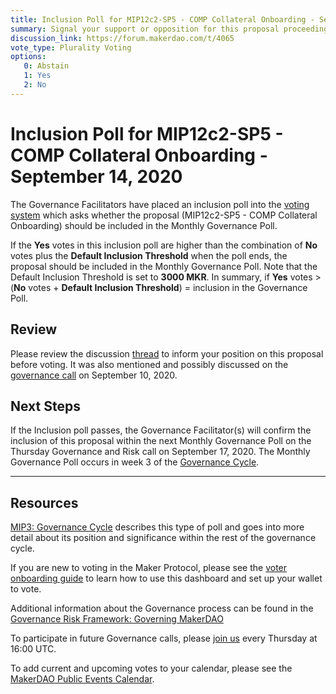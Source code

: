 ```yaml
---
title: Inclusion Poll for MIP12c2-SP5 - COMP Collateral Onboarding - September 14, 2020
summary: Signal your support or opposition for this proposal proceeding to next week's bundled Governance Poll. 
discussion_link: https://forum.makerdao.com/t/4065
vote_type: Plurality Voting
options:
   0: Abstain
   1: Yes
   2: No
---
```

# Inclusion Poll for MIP12c2-SP5 - COMP Collateral Onboarding - September 14, 2020

The Governance Facilitators have placed an inclusion poll into the [voting system](https://vote.makerdao.com/polling) which asks whether the proposal (MIP12c2-SP5 - COMP Collateral Onboarding) should be included in the Monthly Governance Poll.

If the **Yes** votes in this inclusion poll are higher than the combination of **No** votes plus the **Default Inclusion Threshold** when the poll ends, the proposal should be included in the Monthly Governance Poll. Note that the Default Inclusion Threshold is set to **3000 MKR**. In summary, if **Yes** votes > (**No** votes + **Default Inclusion Threshold**) = inclusion in the Governance Poll.

## Review
Please review the discussion [thread](https://forum.makerdao.com/t/4065) to inform your position on this proposal before voting. It was also mentioned and possibly discussed on the [governance call](https://forum.makerdao.com/t/3971) on September 10, 2020.

## Next Steps

If the Inclusion poll passes, the Governance Facilitator(s) will confirm the inclusion of this proposal within the next Monthly Governance Poll on the Thursday Governance and Risk call on September 17, 2020. The Monthly Governance Poll occurs in week 3 of the [Governance Cycle](https://github.com/makerdao/mips/blob/Accepted/MIP3/mip3.md).

---

## Resources

[MIP3: Governance Cycle](https://github.com/makerdao/mips/blob/Accepted/MIP3/mip3.md) describes this type of poll and goes into more detail about its position and significance within the rest of the governance cycle.

If you are new to voting in the Maker Protocol, please see the [voter onboarding guide](https://community-development.makerdao.com/onboarding/voter-onboarding) to learn how to use this dashboard and set up your wallet to vote.

Additional information about the Governance process can be found in the [Governance Risk Framework: Governing MakerDAO](https://community-development.makerdao.com/governance/governance-risk-framework)

To participate in future Governance calls, please [join us](https://community-development.makerdao.com/governance/governance-and-risk-meetings) every Thursday at 16:00 UTC.

To add current and upcoming votes to your calendar, please see the [MakerDAO Public Events Calendar](https://calendar.google.com/calendar/embed?src=makerdao.com_3efhm2ghipksegl009ktniomdk%40group.calendar.google.com&ctz=America%2FLos_Angeles).

